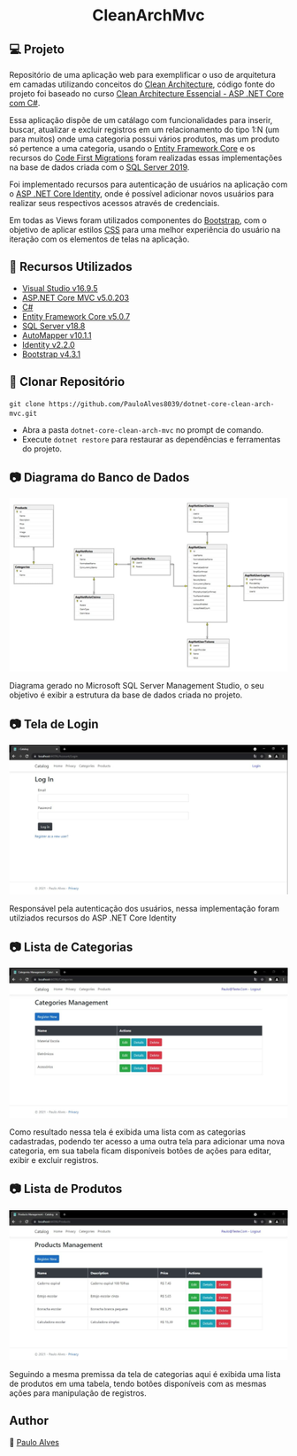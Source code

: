 <h1 align="center">CleanArchMvc</h1>

## :computer: Projeto

Repositório de uma aplicação web para exemplificar o uso de arquitetura em camadas utilizando conceitos do [Clean Architecture](https://blog.cleancoder.com/uncle-bob/2012/08/13/the-clean-architecture.html), 
código fonte do projeto foi baseado no curso [Clean Architecture Essencial - ASP .NET Core com C#](https://www.udemy.com/course/clean-architecture-essencial-asp-net-core-com-c/).

Essa aplicação dispõe de um catálago com funcionalidades para inserir, buscar, atualizar e excluir registros em um relacionamento do tipo 1:N (um para muitos)
onde uma categoria possui vários produtos, mas um produto só pertence a uma categoria, usando o [Entity Framework Core](https://docs.microsoft.com/pt-br/ef/core/) e os recursos 
do [Code First Migrations](https://docs.microsoft.com/pt-br/ef/ef6/modeling/code-first/migrations/) foram realizadas essas implementações na base de dados criada com o 
[SQL Server 2019](https://www.microsoft.com/pt-br/sql-server/sql-server-downloads).

Foi implementado recursos para autenticação de usuários na aplicação com o [ASP .NET Core Identity](https://docs.microsoft.com/pt-br/aspnet/core/security/authentication/identity?view=aspnetcore-5.0&tabs=visual-studio), onde é possível adicionar novos usuários para realizar seus respectivos acessos através de credenciais.

Em todas as Views foram utilizados componentes do [Bootstrap](https://getbootstrap.com/), com o objetivo de aplicar estilos [CSS](https://getbootstrap.com/) para uma melhor experiência do usuário na iteração com os elementos de telas na aplicação.

## :wrench: Recursos Utilizados

- [Visual Studio v16.9.5](https://visualstudio.microsoft.com/pt-br/)
- [ASP.NET Core MVC v5.0.203](https://dotnet.microsoft.com/download/dotnet/5.0)
- [C#](https://docs.microsoft.com/pt-br/dotnet/csharp/getting-started/)
- [Entity Framework Core v5.0.7](https://docs.microsoft.com/pt-br/ef/core/)
- [SQL Server v18.8](https://www.microsoft.com/pt-br/sql-server/sql-server-downloads)
- [AutoMapper v10.1.1](https://automapper.org/)
- [Identity v2.2.0](https://docs.microsoft.com/pt-br/aspnet/core/security/authentication/identity?view=aspnetcore-5.0&tabs=visual-studio)
- [Bootstrap v4.3.1](https://getbootstrap.com/)

## :floppy_disk: Clonar Repositório

`git clone https://github.com/PauloAlves8039/dotnet-core-clean-arch-mvc.git`

- Abra a pasta ```dotnet-core-clean-arch-mvc``` no prompt de comando.
- Execute ```dotnet restore``` para restaurar as dependências e ferramentas do projeto.

## :camera: Diagrama do Banco de Dados

<p align="center"> <img src="https://github.com/PauloAlves8039/dotnet-core-clean-arch-mvc/blob/master/CleanArchMvc.WebUI/wwwroot/images/diagrama.png" /></p>
Diagrama gerado no Microsoft SQL Server Management Studio, o seu objetivo é exibir a estrutura da base de dados criada no projeto.

## :camera: Tela de Login

<p align="center"> <img src="https://github.com/PauloAlves8039/dotnet-core-clean-arch-mvc/blob/master/CleanArchMvc.WebUI/wwwroot/images/screenshot1.png" /></p>
Responsável pela autenticação dos usuários, nessa implementação foram utilziados recursos do ASP .NET Core Identity

## :camera: Lista de Categorias

<p align="center"> <img src="https://github.com/PauloAlves8039/dotnet-core-clean-arch-mvc/blob/master/CleanArchMvc.WebUI/wwwroot/images/screenshot2.png" /></p>
Como resultado nessa tela é exibida uma lista com as categorias cadastradas, podendo ter acesso a uma outra tela para adicionar uma nova categoria, 
em sua tabela ficam disponíveis botões de ações para editar, exibir e excluir registros.

## :camera: Lista de Produtos

<p align="center"> <img src="https://github.com/PauloAlves8039/dotnet-core-clean-arch-mvc/blob/master/CleanArchMvc.WebUI/wwwroot/images/screenshot3.png" /></p>
Seguindo a mesma premissa da tela de categorias aqui é exibida uma lista de produtos em uma tabela, tendo botões disponíveis com as mesmas ações para manipulação de registros.

## Author

:boy: [Paulo Alves](https://github.com/PauloAlves8039)
